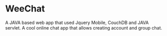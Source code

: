 # WeeChat
A JAVA based web app that used Jquery Mobile, CouchDB and JAVA servlet.
A cool online chat app that allows creating account and group chat.
